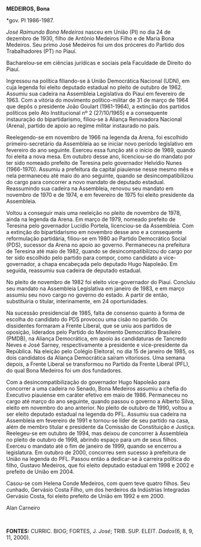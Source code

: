 **MEDEIROS, Bona**

\*gov. PI 1986-1987.

*José Raimundo Bona Medeiros* nasceu em União (PI) no dia 24 de dezembro
de 1930, filho de Antônio Medeiros Filho e de Maria Bona Medeiros. Seu
primo José Medeiros foi um dos próceres do Partido dos Trabalhadores
(PT) no Piauí.

Bacharelou-se em ciências jurídicas e sociais pela Faculdade de Direito
do Piauí.

Ingressou na política filiando-se à União Democrática Nacional (UDN), em
cuja legenda foi eleito deputado estadual no pleito de outubro de 1962.
Assumiu sua cadeira na Assembleia Legislativa do Piauí em fevereiro de
1963. Com a vitória do movimento político-militar de 31 de março de 1964
que depôs o presidente João Goulart (1961-1964), a extinção dos partidos
políticos pelo Ato Institucional nº 2 (27/10/1965) e a consequente
instauração do bipartidarismo, filiou-se à Aliança Renovadora Nacional
(Arena), partido de apoio ao regime militar instaurado no país.

Reelegendo-se em novembro de 1966 na legenda da Arena, foi escolhido
primeiro-secretário da Assembleia ao se iniciar novo período legislativo
em fevereiro do ano seguinte. Exerceu essa função até o início de 1969,
quando foi eleita a nova mesa. Em outubro desse ano, licenciou-se do
mandato por ter sido nomeado prefeito de Teresina pelo governador
Helvídio Nunes (1966-1970). Assumiu a prefeitura da capital piauiense
nesse mesmo mês e nela permaneceu até maio do ano seguinte, quando se
desincompatibilizou do cargo para concorrer a novo mandato de deputado
estadual. Reassumindo sua cadeira na Assembleia, renovou seu mandato em
novembro de 1970 e de 1974, e em fevereiro de 1975 foi eleito presidente
da Assembleia.

Voltou a conseguir mais uma reeleição no pleito de novembro de 1978,
ainda na legenda da Arena. Em março de 1979, nomeado prefeito de
Teresina pelo governador Lucídio Portela, licenciou-se da Assembleia.
Com a extinção do bipartidarismo em novembro desse ano e a consequente
reformulação partidária, filiou-se em 1980 ao Partido Democrático Social
(PDS), sucessor da Arena no apoio ao governo. Permaneceu na prefeitura
de Teresina até maio de 1982, quando se desincompatibilizou do cargo por
ter sido escolhido pelo partido para compor, como candidato a
vice-governador, a chapa encabeçada pelo deputado Hugo Napoleão. Em
seguida, reassumiu sua cadeira de deputado estadual.

No pleito de novembro de 1982 foi eleito vice-governador do Piauí.
Concluiu seu mandato na Assembleia Legislativa em janeiro de 1983, e em
março assumiu seu novo cargo no governo do estado. A partir de então,
substituiria o titular, interinamente, em 24 oportunidades.

Na sucessão presidencial de 1985, falta de consenso quanto à forma de
escolha do candidato do PDS provocou uma cisão no partido. Os
dissidentes formaram a Frente Liberal, que se uniu aos partidos de
oposição, liderados pelo Partido do Movimento Democrático Brasileiro
(PMDB), na Aliança Democrática, em apoio às candidaturas de Tancredo
Neves e José Sarney, respectivamente a presidente e vice-presidente da
República. Na eleição pelo Colégio Eleitoral, no dia 15 de janeiro de
1985, os dois candidatos da Aliança Democrática saíram vitoriosos. Uma
semana depois, a Frente Liberal se transformou no Partido da Frente
Liberal (PFL), do qual Bona Medeiros foi um dos fundadores.

Com a desincompatibilização do governador Hugo Napoleão para concorrer a
uma cadeira no Senado, Bona Medeiros assumiu a chefia do Executivo
piauiense em caráter efetivo em maio de 1986. Permaneceu no cargo até
março do ano seguinte, quando passou o governo a Alberto Silva, eleito
em novembro do ano anterior. No pleito de outubro de 1990, voltou a ser
eleito deputado estadual na legenda do PFL. Assumiu sua cadeira na
Assembleia em fevereiro de 1991 e tornou-se líder de seu partido na
casa, além de membro titular e presidente da Comissão de Constituição e
Justiça. Reelegeu-se em outubro de 1994, mas deixou de concorrer à
Assembleia no pleito de outubro de 1998, abrindo espaço para um de seus
filhos. Exerceu o mandato até o fim de janeiro de 1999, quando se
encerrou a legislatura. Em outubro de 2000, concorreu sem sucesso à
prefeitura de União na legenda do PFL. Passou então a dedicar-se à
carreira política do filho, Gustavo Medeiros, que foi eleito deputado
estadual em 1998 e 2002 e prefeito de União em 2004.

Casou-se com Helena Conde Medeiros, com quem teve quatro filhos. Seu
cunhado, Gervásio Costa Filho, um dos herdeiros da Indústrias Integradas
Gervásio Costa, foi eleito prefeito de União em 1992 e em 2000.

Alan Carneiro

 

**FONTES:** CURRIC. BIOG; FORTES, J. *José*; TRIB. SUP. ELEIT.
*Dados*(6, 8, 9, 11, 2000). 

 
